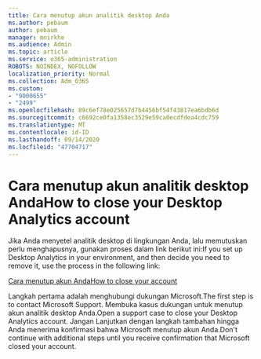 ```yaml
---
title: Cara menutup akun analitik desktop Anda
ms.author: pebaum
author: pebaum
manager: mnirkhe
ms.audience: Admin
ms.topic: article
ms.service: o365-administration
ROBOTS: NOINDEX, NOFOLLOW
localization_priority: Normal
ms.collection: Adm_O365
ms.custom:
- "9000655"
- "2499"
ms.openlocfilehash: 89c6ef78e025657d7b4456bf54f43817ea6bdb6d
ms.sourcegitcommit: c6692ce0fa1358ec3529e59ca0ecdfdea4cdc759
ms.translationtype: MT
ms.contentlocale: id-ID
ms.lasthandoff: 09/14/2020
ms.locfileid: "47704717"
---
```

# <a name="how-to-close-your-desktop-analytics-account"></a><span data-ttu-id="c2d80-102">Cara menutup akun analitik desktop Anda</span><span class="sxs-lookup"><span data-stu-id="c2d80-102">How to close your Desktop Analytics account</span></span>

<span data-ttu-id="c2d80-103">Jika Anda menyetel analitik desktop di lingkungan Anda, lalu memutuskan perlu menghapusnya, gunakan proses dalam link berikut ini:</span><span class="sxs-lookup"><span data-stu-id="c2d80-103">If you set up Desktop Analytics in your environment, and then decide you need to remove it, use the process in the following link:</span></span>

[<span data-ttu-id="c2d80-104">Cara menutup akun Anda</span><span class="sxs-lookup"><span data-stu-id="c2d80-104">How to close your account</span></span>](https://docs.microsoft.com/configmgr/desktop-analytics/account-close)

<span data-ttu-id="c2d80-105">Langkah pertama adalah menghubungi dukungan Microsoft.</span><span class="sxs-lookup"><span data-stu-id="c2d80-105">The first step is to contact Microsoft Support.</span></span> <span data-ttu-id="c2d80-106">Membuka kasus dukungan untuk menutup akun analitik desktop Anda.</span><span class="sxs-lookup"><span data-stu-id="c2d80-106">Open a support case to close your Desktop Analytics account.</span></span> <span data-ttu-id="c2d80-107">Jangan Lanjutkan dengan langkah tambahan hingga Anda menerima konfirmasi bahwa Microsoft menutup akun Anda.</span><span class="sxs-lookup"><span data-stu-id="c2d80-107">Don't continue with additional steps until you receive confirmation that Microsoft closed your account.</span></span>
